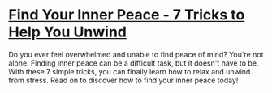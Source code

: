 
# [Find Your Inner Peace - 7 Tricks to Help You Unwind](https://www.mindhaste.com/t/calm-yourself/find-your-inner-peace---7-tricks-to-help-you-unwind-235)

Do you ever feel overwhelmed and unable to find peace of mind? You're not alone. Finding inner peace can be a difficult task, but it doesn't have to be. With these 7 simple tricks, you can finally learn how to relax and unwind from stress. Read on to discover how to find your inner peace today!
    